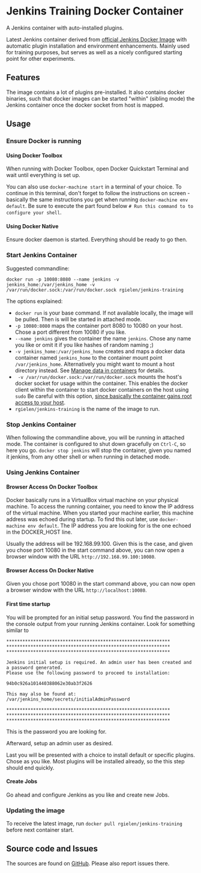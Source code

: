 # Jenkins Training Docker Container

A Jenkins container with auto-installed plugins.

Latest Jenkins container derived from [official Jenkins Docker Image](https://hub.docker.com/_/jenkins/) with automatic plugin installation and environment enhancements.
Mainly used for training purposes, but serves as well as a nicely configured starting point for other experiments.

## Features

The image contains a lot of plugins pre-installed.
It also contains docker binaries, such that docker images can be started "within" (sibling mode) the Jenkins container once the docker socket from host is mapped.

## Usage

### Ensure Docker is running

#### Using Docker Toolbox

When running with Docker Toolbox, open Docker Quickstart Terminal and wait until everything is set up.

You can also use `docker-machine start` in a terminal of your choice.
To continue in this terminal, don't forget to follow the instructions on screen - basically the same instructions you get when running `docker-machine env default`.
Be sure to execute the part found below `# Run this command to to configure your shell`.

#### Using Docker Native

Ensure docker daemon is started. 
Everything should be ready to go then. 

### Start Jenkins Container

Suggested commandline:
    
    docker run -p 10080:8080 --name jenkins -v jenkins_home:/var/jenkins_home -v /var/run/docker.sock:/var/run/docker.sock rgielen/jenkins-training

The options explained:
  * `docker run` is your base command. 
    If not available locally, the image will be pulled. 
    Then is will be started in attached mode.
  * `-p 10080:8080` maps the container port 8080 to 10080 on your host. 
    Chose a port different from 10080 if you like.
  * `--name jenkins` gives the container the name `jenkins`. 
    Chose any name you like or omit it if you like hashes of random naming ;)
  * `-v jenkins_home:/var/jenkins_home` creates and maps a docker data container named `jenkins_home` to the container mount point `/var/jenkins_home`.
    Alternatively you might want to mount a host directory instead.
    See [Manage data in containers](https://docs.docker.com/engine/tutorials/dockervolumes/) for details.
  * ` -v /var/run/docker.sock:/var/run/docker.sock` mounts the host's docker socket for usage within the container.
    This enables the docker client within the container to start docker containers on the host using `sudo`
    Be careful with this option, [since basically the container gains root access to your host](http://stackoverflow.com/questions/40844197/what-is-the-docker-security-risk-of-var-run-docker-sock).
  * `rgielen/jenkins-training` is the name of the image to run.

### Stop Jenkins Container

When following the commandline above, you will be running in attached mode.
The container is configured to shut down gracefully on `Ctrl-C`, so here you go.
`docker stop jenkins` will stop the container, given you named it jenkins, from any other shell or when running in detached mode.

### Using Jenkins Container

#### Browser Access On Docker Toolbox

Docker basically runs in a VirtualBox virtual machine on your physical machine.
To access the running container, you need to know the IP address of the virtual machine.
When you started your machine earlier, this machine address was echoed during startup.
To find this out later, use `docker-machine env default`.
The IP address you are looking for is the one echoed in the DOCKER_HOST line.

Usually the address will be 192.168.99.100.
Given this is the case, and given you chose port 10080 in the start command above, you can now open a browser window with the URL `http://192.168.99.100:10080`.

#### Browser Access On Docker Native

Given you chose port 10080 in the start command above, you can now open a browser window with the URL `http://localhost:10080`.

#### First time startup

You will be prompted for an initial setup password.
You find the password in the console output from your running Jenkins container.
Look for something similar to

    *************************************************************
    *************************************************************
    *************************************************************
    
    Jenkins initial setup is required. An admin user has been created and a password generated.
    Please use the following password to proceed to installation:
    
    94b0c926a101440388062e30ab3f2626
    
    This may also be found at: /var/jenkins_home/secrets/initialAdminPassword
    
    *************************************************************
    *************************************************************
    *************************************************************

This is the password you are looking for.

Afterward, setup an admin user as desired.

Last you will be presented with a choice to install default or specific plugins.
Chose as you like.
Most plugins will be installed already, so the this step should end quickly.

#### Create Jobs

Go ahead and configure Jenkins as you like and create new Jobs.

### Updating the image

To receive the latest image, run `docker pull rgielen/jenkins-training` before next container start.

## Source code and Issues

The sources are found on [GitHub](https://github.com/rgielen/jenkins-training-docker).
Please also report issues there.
